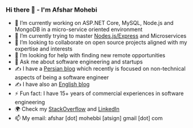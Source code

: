 ### Hi there 👋 - I'm Afshar Mohebi

- 🔭 I’m currently working on ASP.NET Core, MySQL, Node.js and MongoDB in a micro-service oriented environment
- 🌱 I’m currently trying to master [Nodes.js/Express](https://github.com/afsharm/byprop) and Microservices
- 👯 I’m looking to collaborate on open source projects aligned with my expertise and interests
- 🤔 I’m looking for help with finding new remote opportunities
- 💬 Ask me about software engineering and startups
- ✍️ I have a [Persian blog](http://blog.afsharm.ir/) which recently is focused on non-technical aspects of being a software engineer
- ✍️ I have also an [English blog](https://dev.to/afsharm/)
- ⚡ Fun fact: I have 15+ years of commercial experiences in software engineering
- 🌍 Check my [StackOverflow](https://stackoverflow.com/users/167670/afshar-mohebi) and [LinkedIn](https://www.linkedin.com/in/afsharm/)
- 📫 My email: afshar [dot] mohebbi [atsign] gmail [dot] com
